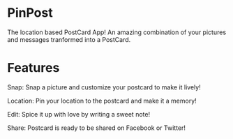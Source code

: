# PinPost

The location based PostCard App!
An amazing combination of your pictures and messages tranformed into a PostCard.

# Features

Snap: Snap a picture and customize your postcard to make it lively!

Location: Pin your location to the postcard and make it a memory!

Edit: Spice it up with love by writing a sweet note!

Share: Postcard is ready to be shared on Facebook or Twitter!
